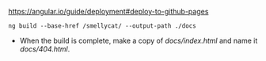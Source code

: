 https://angular.io/guide/deployment#deploy-to-github-pages

```
ng build --base-href /smellycat/ --output-path ./docs
```

- When the build is complete, make a copy of *docs/index.html* and name it *docs/404.html*.
